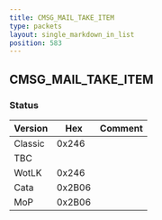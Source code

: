 ```yaml
---
title: CMSG_MAIL_TAKE_ITEM
type: packets
layout: single_markdown_in_list
position: 583
---
```


## CMSG_MAIL_TAKE_ITEM

### Status

Version    | Hex        | Comment
---------- | ---------- | ---------- 
Classic    | 0x246      | 
TBC        |            |
WotLK      | 0x246      | 
Cata       | 0x2B06     | 
MoP        | 0x2B06     | 